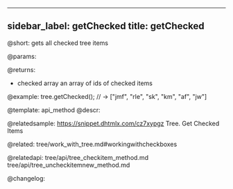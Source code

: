 
---
sidebar_label: getChecked
title: getChecked
---          

@short: gets all checked tree items


@params:


@returns:
- checked	array		an array of ids of checked items


@example:
tree.getChecked(); // -> ["jmf", "rle", "sk", "km", "af", "jw"]


@template: api_method
@descr:

@relatedsample: https://snippet.dhtmlx.com/cz7xypgz	Tree. Get Checked Items

@related: tree/work_with_tree.md#workingwithcheckboxes

@relatedapi: tree/api/tree_checkitem_method.md
tree/api/tree_uncheckitemnew_method.md


@changelog:


